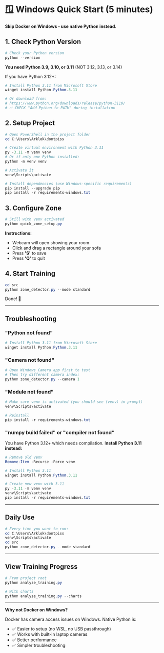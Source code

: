 # 🪟 Windows Quick Start (5 minutes)

**Skip Docker on Windows - use native Python instead.**

## 1. Check Python Version

```powershell
# Check your Python version
python --version
```

**You need Python 3.9, 3.10, or 3.11** (NOT 3.12, 3.13, or 3.14)

If you have Python 3.12+:
```powershell
# Install Python 3.11 from Microsoft Store
winget install Python.Python.3.11

# Or download from:
# https://www.python.org/downloads/release/python-3110/
# ✅ CHECK "Add Python to PATH" during installation
```

## 2. Setup Project

```powershell
# Open PowerShell in the project folder
cd C:\Users\Arklok\dontpiss

# Create virtual environment with Python 3.11
py -3.11 -m venv venv
# Or if only one Python installed:
python -m venv venv

# Activate it
venv\Scripts\activate

# Install dependencies (use Windows-specific requirements)
pip install --upgrade pip
pip install -r requirements-windows.txt
```

## 3. Configure Zone

```powershell
# Still with venv activated
python quick_zone_setup.py
```

**Instructions:**
- Webcam will open showing your room
- Click and drag a rectangle around your sofa
- Press **'S'** to save
- Press **'Q'** to quit

## 4. Start Training

```powershell
cd src
python zone_detector.py --mode standard
```

Done! 🎉

---

## Troubleshooting

### "Python not found"

```powershell
# Install Python 3.11 from Microsoft Store
winget install Python.Python.3.11
```

### "Camera not found"

```powershell
# Open Windows Camera app first to test
# Then try different camera index:
python zone_detector.py --camera 1
```

### "Module not found"

```powershell
# Make sure venv is activated (you should see (venv) in prompt)
venv\Scripts\activate

# Reinstall
pip install -r requirements-windows.txt
```

### "numpy build failed" or "compiler not found"

You have Python 3.12+ which needs compilation. **Install Python 3.11 instead:**

```powershell
# Remove old venv
Remove-Item -Recurse -Force venv

# Install Python 3.11
winget install Python.Python.3.11

# Create new venv with 3.11
py -3.11 -m venv venv
venv\Scripts\activate
pip install -r requirements-windows.txt
```

---

## Daily Use

```powershell
# Every time you want to run:
cd C:\Users\Arklok\dontpiss
venv\Scripts\activate
cd src
python zone_detector.py --mode standard
```

---

## View Training Progress

```powershell
# From project root
python analyze_training.py

# With charts
python analyze_training.py --charts
```

---

**Why not Docker on Windows?**

Docker has camera access issues on Windows. Native Python is:
- ✅ Easier to setup (no WSL, no USB passthrough)
- ✅ Works with built-in laptop cameras
- ✅ Better performance
- ✅ Simpler troubleshooting
